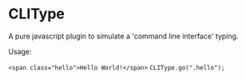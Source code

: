 CLIType
=======

A pure javascript plugin to simulate a 'command line interface' typing.

Usage:

`<span class="hello">Hello World!</span>`
`CLIType.go(".hello");`

